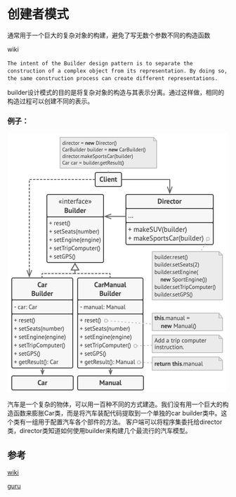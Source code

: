 # 创建者模式

通常用于一个巨大的复杂对象的构建，避免了写无数个参数不同的构造函数

wiki

``
The intent of the Builder design pattern is to separate the construction of a complex object from its representation. By doing so, the same construction process can create different representations.
``

builder设计模式的目的是将复杂对象的构造与其表示分离。通过这样做，相同的构造过程可以创建不同的表示。


### 例子：

![builder](../../.img/builder.png)

汽车是一个复杂的物体，可以用一百种不同的方式建造。我们没有用一个巨大的构造函数来膨胀Car类，而是将汽车装配代码提取到一个单独的car builder类中。这个类有一组用于配置汽车各个部件的方法。
客户端可以将程序集委托给director类，director类知道如何使用builder来构建几个最流行的汽车模型。

## 参考

[wiki](https://en.wikipedia.org/wiki/Builder_pattern)

[guru](https://refactoring.guru/design-patterns/builder)